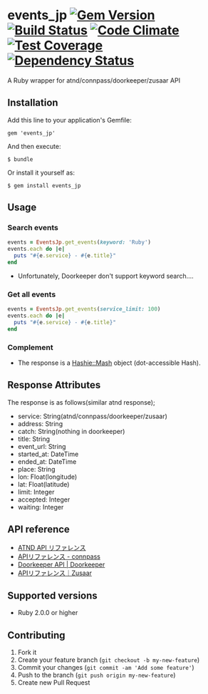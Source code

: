 # events_jp [![Gem Version](https://badge.fury.io/rb/events_jp.svg)](http://badge.fury.io/rb/events_jp) [![Build Status](https://travis-ci.org/morizyun/events_jp.svg)](https://travis-ci.org/morizyun/events_jp) [![Code Climate](https://codeclimate.com/github/morizyun/events_jp/badges/gpa.svg)](https://codeclimate.com/github/morizyun/events_jp) [![Test Coverage](https://codeclimate.com/github/morizyun/events_jp/badges/coverage.svg)](https://codeclimate.com/github/morizyun/events_jp) [![Dependency Status](https://gemnasium.com/morizyun/events_jp.svg)](https://gemnasium.com/morizyun/events_jp)

A Ruby wrapper for atnd/connpass/doorkeeper/zusaar API

## Installation

Add this line to your application's Gemfile:

    gem 'events_jp'

And then execute:

    $ bundle

Or install it yourself as:

    $ gem install events_jp

## Usage

### Search events

```ruby
events = EventsJp.get_events(keyword: 'Ruby')
events.each do |e|
  puts "#{e.service} - #{e.title}"
end
```

* Unfortunately, Doorkeeper don't support keyword search....

### Get all events

```ruby
events = EventsJp.get_events(service_limit: 100)
events.each do |e|
  puts "#{e.service} - #{e.title}"
end
```

### Complement

* The response is a [Hashie::Mash](https://github.com/intridea/hashie#mash) object (dot-accessible Hash).
    
## Response Attributes
    
The response is as follows(similar atnd response);
    
- service: String(atnd/connpass/doorkeeper/zusaar)
- address: String
- catch: String(nothing in doorkeeper)
- title: String
- event_url: String
- started_at: DateTime
- ended_at: DateTime
- place: String
- lon: Float(longitude)
- lat: Float(latitude)
- limit: Integer
- accepted: Integer
- waiting: Integer

## API reference

- [ATND API リファレンス](http://api.atnd.org/)
- [APIリファレンス - connpass](http://connpass.com/about/api/)
- [Doorkeeper API | Doorkeeper](http://www.doorkeeperhq.com/developer/api)
- [APIリファレンス｜Zusaar](http://www.zusaar.com/doc/api.html)

## Supported versions

- Ruby 2.0.0 or higher

## Contributing

1. Fork it
2. Create your feature branch (`git checkout -b my-new-feature`)
3. Commit your changes (`git commit -am 'Add some feature'`)
4. Push to the branch (`git push origin my-new-feature`)
5. Create new Pull Request
